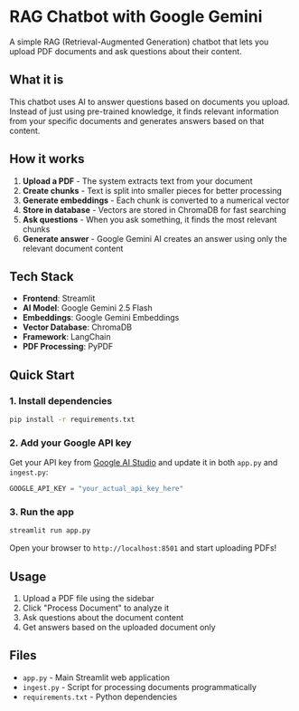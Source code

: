 # RAG Chatbot with Google Gemini

A simple RAG (Retrieval-Augmented Generation) chatbot that lets you upload PDF documents and ask questions about their content.

## What it is

This chatbot uses AI to answer questions based on documents you upload. Instead of just using pre-trained knowledge, it finds relevant information from your specific documents and generates answers based on that content.

## How it works

1. **Upload a PDF** - The system extracts text from your document
2. **Create chunks** - Text is split into smaller pieces for better processing  
3. **Generate embeddings** - Each chunk is converted to a numerical vector
4. **Store in database** - Vectors are stored in ChromaDB for fast searching
5. **Ask questions** - When you ask something, it finds the most relevant chunks
6. **Generate answer** - Google Gemini AI creates an answer using only the relevant document content

## Tech Stack

- **Frontend**: Streamlit
- **AI Model**: Google Gemini 2.5 Flash
- **Embeddings**: Google Gemini Embeddings
- **Vector Database**: ChromaDB
- **Framework**: LangChain
- **PDF Processing**: PyPDF

## Quick Start

### 1. Install dependencies
```bash
pip install -r requirements.txt
```

### 2. Add your Google API key
Get your API key from [Google AI Studio](https://makersuite.google.com/app/apikey) and update it in both `app.py` and `ingest.py`:

```python
GOOGLE_API_KEY = "your_actual_api_key_here"
```

### 3. Run the app
```bash
streamlit run app.py
```

Open your browser to `http://localhost:8501` and start uploading PDFs!

## Usage

1. Upload a PDF file using the sidebar
2. Click "Process Document" to analyze it
3. Ask questions about the document content
4. Get answers based on the uploaded document only

## Files

- `app.py` - Main Streamlit web application
- `ingest.py` - Script for processing documents programmatically
- `requirements.txt` - Python dependencies
